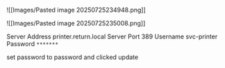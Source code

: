 
![[Images/Pasted image 20250725234948.png]]

![[Images/Pasted image 20250725235008.png]]

Server Address 	printer.return.local
Server Port 	389
Username 	svc-printer
Password 	`*******`


set password to password and clicked update
